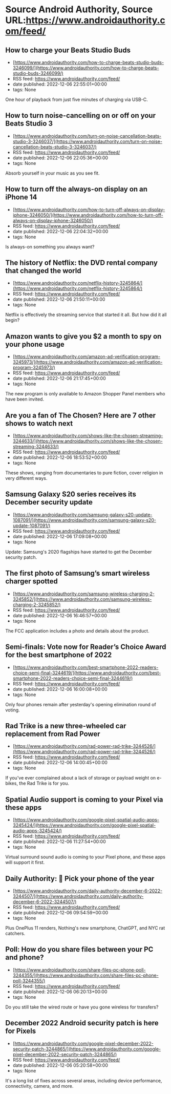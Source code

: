 # Source Android Authority, Source URL:https://www.androidauthority.com/feed/

## How to charge your Beats Studio Buds
 - [https://www.androidauthority.com/how-to-charge-beats-studio-buds-3246099/](https://www.androidauthority.com/how-to-charge-beats-studio-buds-3246099/)
 - RSS feed: https://www.androidauthority.com/feed/
 - date published: 2022-12-06 22:55:01+00:00
 - tags: None

One hour of playback from just five minutes of charging via USB-C.

## How to turn noise-cancelling on or off on your Beats Studio 3
 - [https://www.androidauthority.com/turn-on-noise-cancellation-beats-studio-3-3246037/](https://www.androidauthority.com/turn-on-noise-cancellation-beats-studio-3-3246037/)
 - RSS feed: https://www.androidauthority.com/feed/
 - date published: 2022-12-06 22:05:36+00:00
 - tags: None

Absorb yourself in your music as you see fit.

## How to turn off the always-on display on an iPhone 14
 - [https://www.androidauthority.com/how-to-turn-off-always-on-display-iphone-3246050/](https://www.androidauthority.com/how-to-turn-off-always-on-display-iphone-3246050/)
 - RSS feed: https://www.androidauthority.com/feed/
 - date published: 2022-12-06 22:04:32+00:00
 - tags: None

Is always-on something you always want?

## The history of Netflix: the DVD rental company that changed the world
 - [https://www.androidauthority.com/netflix-history-3245864/](https://www.androidauthority.com/netflix-history-3245864/)
 - RSS feed: https://www.androidauthority.com/feed/
 - date published: 2022-12-06 21:50:11+00:00
 - tags: None

Netflix is effectively the streaming service that started it all. But how did it all begin?

## Amazon wants to give you $2 a month to spy on your phone usage
 - [https://www.androidauthority.com/amazon-ad-verification-program-3245973/](https://www.androidauthority.com/amazon-ad-verification-program-3245973/)
 - RSS feed: https://www.androidauthority.com/feed/
 - date published: 2022-12-06 21:17:45+00:00
 - tags: None

The new program is only available to Amazon Shopper Panel members who have been invited.

## Are you a fan of The Chosen? Here are 7 other shows to watch next
 - [https://www.androidauthority.com/shows-like-the-chosen-streaming-3244633/](https://www.androidauthority.com/shows-like-the-chosen-streaming-3244633/)
 - RSS feed: https://www.androidauthority.com/feed/
 - date published: 2022-12-06 18:53:52+00:00
 - tags: None

These shows, ranging from documentaries to pure fiction, cover religion in very different ways.

## Samsung Galaxy S20 series receives its December security update
 - [https://www.androidauthority.com/samsung-galaxy-s20-update-1087091/](https://www.androidauthority.com/samsung-galaxy-s20-update-1087091/)
 - RSS feed: https://www.androidauthority.com/feed/
 - date published: 2022-12-06 17:09:08+00:00
 - tags: None

Update: Samsung's 2020 flagships have started to get the December security patch.

## The first photo of Samsung’s smart wireless charger spotted
 - [https://www.androidauthority.com/samsung-wireless-charging-2-3245852/](https://www.androidauthority.com/samsung-wireless-charging-2-3245852/)
 - RSS feed: https://www.androidauthority.com/feed/
 - date published: 2022-12-06 16:46:57+00:00
 - tags: None

The FCC application includes a photo and details about the product.

## Semi-finals: Vote now for Reader’s Choice Award for the best smartphone of 2022
 - [https://www.androidauthority.com/best-smartphone-2022-readers-choice-semi-final-3244619/](https://www.androidauthority.com/best-smartphone-2022-readers-choice-semi-final-3244619/)
 - RSS feed: https://www.androidauthority.com/feed/
 - date published: 2022-12-06 16:00:08+00:00
 - tags: None

Only four phones remain after yesterday's opening elimination round of voting.

## Rad Trike is a new three-wheeled car replacement from Rad Power
 - [https://www.androidauthority.com/rad-power-rad-trike-3244526/](https://www.androidauthority.com/rad-power-rad-trike-3244526/)
 - RSS feed: https://www.androidauthority.com/feed/
 - date published: 2022-12-06 14:00:45+00:00
 - tags: None

If you've ever complained about a lack of storage or payload weight on e-bikes, the Rad Trike is for you.

## Spatial Audio support is coming to your Pixel via these apps
 - [https://www.androidauthority.com/google-pixel-spatial-audio-apps-3245424/](https://www.androidauthority.com/google-pixel-spatial-audio-apps-3245424/)
 - RSS feed: https://www.androidauthority.com/feed/
 - date published: 2022-12-06 11:27:54+00:00
 - tags: None

Virtual surround sound audio is coming to your Pixel phone, and these apps will support it first.

## Daily Authority: 📱 Pick your phone of the year
 - [https://www.androidauthority.com/daily-authority-december-6-2022-3244507/](https://www.androidauthority.com/daily-authority-december-6-2022-3244507/)
 - RSS feed: https://www.androidauthority.com/feed/
 - date published: 2022-12-06 09:54:59+00:00
 - tags: None

Plus OnePlus 11 renders, Nothing's new smartphone, ChatGPT, and NYC rat catchers.

## Poll: How do you share files between your PC and phone?
 - [https://www.androidauthority.com/share-files-pc-phone-poll-3244355/](https://www.androidauthority.com/share-files-pc-phone-poll-3244355/)
 - RSS feed: https://www.androidauthority.com/feed/
 - date published: 2022-12-06 06:20:13+00:00
 - tags: None

Do you still take the wired route or have you gone wireless for transfers?

## December 2022 Android security patch is here for Pixels
 - [https://www.androidauthority.com/google-pixel-december-2022-security-patch-3244865/](https://www.androidauthority.com/google-pixel-december-2022-security-patch-3244865/)
 - RSS feed: https://www.androidauthority.com/feed/
 - date published: 2022-12-06 05:20:58+00:00
 - tags: None

It's a long list of fixes across several areas, including device performance, connectivity, camera, and more.
